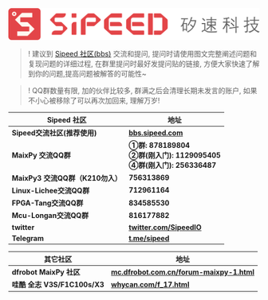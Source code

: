 
<div class="title_store">
<img src="/static/image/sipeed_logo_4.svg" alt="sipeed_logo">
</div>


>! 建议到 [Sipeed 社区(bbs)](https://bbs.sipeed.com) 交流和提问, 提问时请使用图文完整阐述问题和复现问题的详细过程, 在群里提问时最好发提问贴的链接, 方便大家快速了解到你的问题,提高问题被解答的可能性~

<div></div>

>! QQ群数量有限, 加的伙伴比较多, 群满之后会清理长期未发言的账户, 如果不小心被移除了可以再次加回来, 理解万岁!



<table role="table" class="center_table">
    <thead>
        <tr>
            <th>Sipeed 社区</th>
            <th>地址</th>
        </tr>
    </thead>
    <tbody>
        <tr>
            <td><span class="limit_width"></span><strong>Sipeed交流社区(推荐使用)</strong></td>
            <td><span class="limit_width"></span><span class=""><a href="https://bbs.sipeed.com" target="_blank"><strong>bbs.sipeed.com</strong></a></span></td>
        </tr>
        <tr>
            <td><span class="limit_width"></span><strong>MaixPy 交流QQ群</strong></td>
            <td><strong><span class="limit_width"></span><span class="limit_width">①群: 878189804</span></strong><br><span class="limit_width"></span><span class="limit_width"><strong>②群(刚入门): 1129095405</strong></span><br><span class="limit_width"></span><span class="limit_width"><strong>④群(刚入门): 256336487</strong></span></td>
        </tr>
        <tr>
            <td><span class="limit_width"></span><strong>MaixPy3 交流QQ群（K210勿入）</strong></td>
            <td><span class="limit_width"></span><span class=""><strong>756313869</strong></span></td>
        </tr>
        <tr>
            <td><span class="limit_width"></span><strong>Linux-Lichee交流QQ群</strong></td>
            <td><span class="limit_width"></span><span class=""><strong>712961164</strong></span></td>
        </tr>
        <tr>
            <td><span class="limit_width"></span><strong>FPGA-Tang交流QQ群</strong></td>
            <td><span class="limit_width"></span><span class=""><strong>834585530</strong></span></td>
        </tr>
        <tr>
            <td><span class="limit_width"></span><strong>Mcu-Longan交流QQ群</strong></td>
            <td><span class="limit_width"></span><span class=""><strong>816177882</strong></span></td>
        </tr>
        <tr>
            <td><span class="limit_width"></span><strong>twitter</strong></td>
            <td><span class="limit_width"></span><span class=""><a href="https://twitter.com/SipeedIO" target="_blank"><strong>twitter.com/SipeedIO</strong></a></span</td>
        </tr>
        <tr>
            <td><span class="limit_width"></span><strong>Telegram</strong></td>
            <td><span class="limit_width"></span><span class=""><a href="https://t.me/sipeed" target="_blank"><strong>t.me/sipeed</strong></a></span</td>
        </tr>				
    </tbody>
</table>


<table role="table" class="center_table">
    <thead>
        <tr>
            <th>其它社区</th>
            <th>地址</th>
        </tr>
    </thead>
    <tbody>
        <tr>
            <td><span class="limit_width"></span><strong>dfrobot MaixPy 社区</strong></td>
            <td><span class="limit_width"></span><span class=""><a href="https://mc.dfrobot.com.cn/forum-maixpy-1.html" target="_blank"><strong>mc.dfrobot.com.cn/forum-maixpy-1.html</strong></a></span</td>
        </tr>
        <tr><td><span class="limit_width"></span><strong>哇酷 全志 V3S/F1C100s/X3</strong></td>
            <td><span class="limit_width"></span><span class=""><a href="https://whycan.com/f_17.html" target="_blank"><strong>whycan.com/f_17.html</strong></a></span</td>
        </tr>
    </tbody>
</table>



